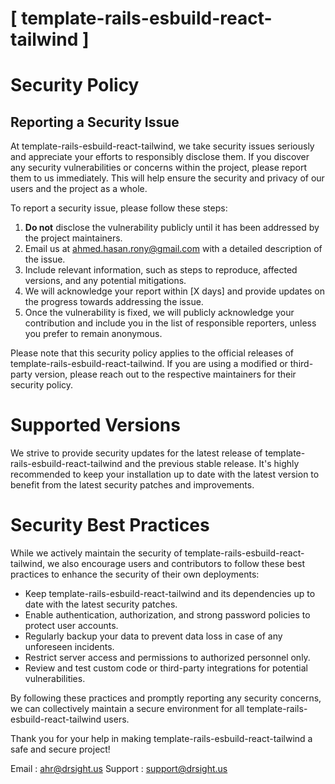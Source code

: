 # [ template-rails-esbuild-react-tailwind ]

# Security Policy

## Reporting a Security Issue

At template-rails-esbuild-react-tailwind, we take security issues seriously and appreciate your efforts to responsibly disclose them. If you discover any security vulnerabilities or concerns within the project, please report them to us immediately. This will help ensure the security and privacy of our users and the project as a whole.

To report a security issue, please follow these steps:

1. **Do not** disclose the vulnerability publicly until it has been addressed by the project maintainers.
2. Email us at [ahmed.hasan.rony@gmail.com](mailto:ahmed.hasan.rony@gmail.com) with a detailed description of the issue.
3. Include relevant information, such as steps to reproduce, affected versions, and any potential mitigations.
4. We will acknowledge your report within [X days] and provide updates on the progress towards addressing the issue.
5. Once the vulnerability is fixed, we will publicly acknowledge your contribution and include you in the list of responsible reporters, unless you prefer to remain anonymous.

Please note that this security policy applies to the official releases of template-rails-esbuild-react-tailwind. If you are using a modified or third-party version, please reach out to the respective maintainers for their security policy.

# Supported Versions

We strive to provide security updates for the latest release of template-rails-esbuild-react-tailwind and the previous stable release. It's highly recommended to keep your installation up to date with the latest version to benefit from the latest security patches and improvements.

# Security Best Practices

While we actively maintain the security of template-rails-esbuild-react-tailwind, we also encourage users and contributors to follow these best practices to enhance the security of their own deployments:

- Keep template-rails-esbuild-react-tailwind and its dependencies up to date with the latest security patches.
- Enable authentication, authorization, and strong password policies to protect user accounts.
- Regularly backup your data to prevent data loss in case of any unforeseen incidents.
- Restrict server access and permissions to authorized personnel only.
- Review and test custom code or third-party integrations for potential vulnerabilities.

By following these practices and promptly reporting any security concerns, we can collectively maintain a secure environment for all template-rails-esbuild-react-tailwind users.

Thank you for your help in making template-rails-esbuild-react-tailwind a safe and secure project!

Email : [ahr@drsight.us](mailto:ahr@drsight.us)
Support : [support@drsight.us](mailto:support@drsight.us)


